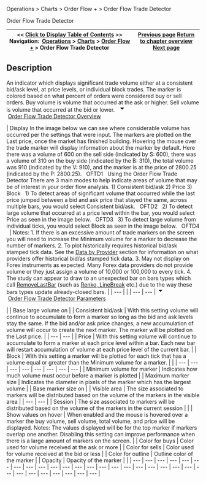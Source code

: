 ﻿
Operations \> Charts \> Order Flow \+ \> Order Flow Trade Detector

Order Flow Trade Detector

| \<\< [Click to Display Table of Contents](order_flow_trade_detector.md) \>\> **Navigation:**     [Operations](operations-1.md) \> [Charts](charts-1.md) \> [Order Flow \+](order_flow_plus-1.md) \> Order Flow Trade Detector | [Previous page](order_flow_volume_profile-1.md) [Return to chapter overview](order_flow_plus-1.md) [Next page](order_flow_market_depth_map-1.md) |
| --- | --- |
## Description
An indicator which displays significant trade volume either at a consistent bid/ask level, at price levels, or individual block trades. The marker is colored based on what percent of orders were considered buy or sell orders. Buy volume is volume that occurred at the ask or higher. Sell volume is volume that occurred at the bid or lower.
 
![tog_minus](tog_minus-1.gif)        [Order Flow Trade Detector Overview](javascript:HMToggle('toggle','OrderFlowTradeDetectorOverview','OrderFlowTradeDetectorOverview_ICON'))

| Display In the image below we can see where considerable volume has occurred per the settings that were input. The markers are plotted on the Last price, once the market has finished building. Hovering the mouse over the trade marker will display information about the marker by default. Here there was a volume of 600 on the sell side (indicated by S: 600\), there was a volume of 310 on the buy side (indicated by the B: 310\), the total volume was 910 (indicated by the V: 910\), and the marker is at the price of 2800\.25 (indicated by the P: 2800\.25\).   OFTD1   Using the Order Flow Trade Detector There are 3 main modes to help indicate areas of volume that may be of interest in your order flow analysis. 1\) Consistent bid/ask 2\) Price 3\) Block   1\) To detect areas of significant volume that occurred while the last price jumped between a bid and ask price that stayed the same, across multiple bars, you would select Consistent bid/ask.   OFTD2   2\) To detect large volume that occurred at a price level within the bar, you would select Price as seen in the image below.    OFTD3   3\) To detect large volume from individual ticks, you would select Block as seen in the image below.   OFTD4     | Notes:  1\. If there is an excessive amount of trade markers on the screen you will need to increase the Minimum volume for a marker to decrease the number of markers. 2\. To plot historically requires historical bid/ask stamped tick data. See the [Data by Provider](data_by_provider-1.md) section for information on what providers offer historical bid/as stamped tick data. 3\. May not display on Forex instruments as expected. Many Forex data providers do not provide volume or they just assign a volume of 10,000 or 100,000 to every tick. 4\. The study can appear to draw to an unexpected bar on bars types which call [RemoveLastBar](removelastbar-1.md) (such as [Renko, LineBreak](bar_types-1.md) etc.) due to the way these bars types update already\-closed bars. | | --- | |
| --- | --- |
![tog_minus](tog_minus-1.gif)        [Order Flow Trade Detector Parameters](javascript:HMToggle('toggle','OrderFlowTradeDetectorParameters','OrderFlowTradeDetectorParameters_ICON'))

| | Base large volume on | | Consistent bid/ask | With this setting volume will continue to accumulate to form a marker so long as the bid and ask levels stay the same. If the bid and/or ask price changes, a new accumulation of volume will occur to create the next marker. The marker will be plotted on the Last price. | | --- | --- | | Price | With this setting volume will continue to accumulate to form a marker at each price level within a bar. Each new bar will restart accumulation of volume at each price level of the current bar. | | Block | With this setting a marker will be plotted for each tick that has a volume equal or greater than the Minimum volume for a marker. | | | --- | --- | --- | --- | --- | --- | --- | --- | | Minimum volume for marker | Indicates how much volume must occur before a marker is plotted | | Maximum marker size | Indicates the diameter in pixels of the marker which has the largest volume | | Base marker size on | | Visible area | The size associated to markers will be distributed based on the volume of the markers in the visible area | | --- | --- | | Session | The size associated to markers will be distributed based on the volume of the markers in the current session | | | Show values on hover | When enabled and the mouse is hovered over a marker the buy volume, sell volume, total volume, and price will be displayed.  Notes: The values displayed will be for the top marker if markers overlap one another. Disabling this setting can improve performance when there is a large amount of markers on the screen. | | Color for buys | Color used for volume received at the ask or more | | Color for sells | Color used for volume received at the bid or less | | Color for outline | Outline color of the marker | | Opacity | Opacity of the marker | |
| --- | --- | --- | --- | --- | --- | --- | --- | --- | --- | --- | --- | --- | --- | --- | --- | --- | --- | --- | --- | --- | --- | --- | --- | --- | --- | --- | --- | --- |

